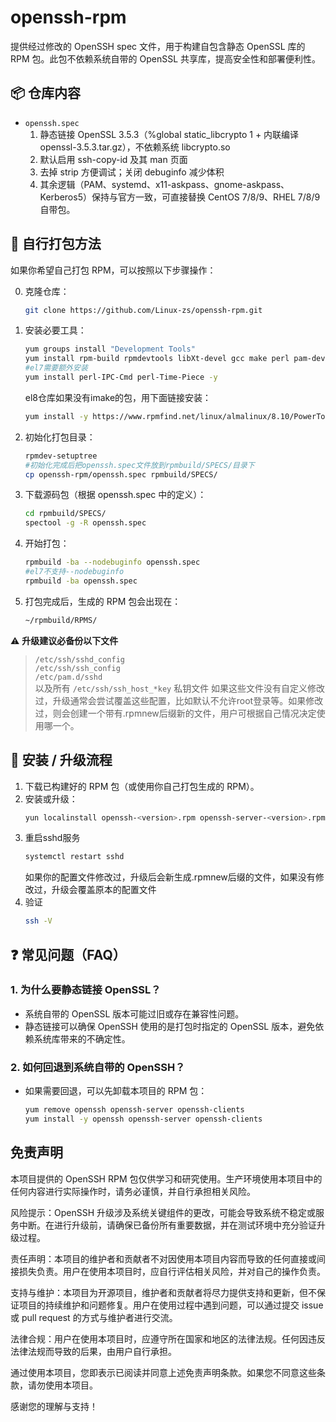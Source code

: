 # openssh-rpm

提供经过修改的 OpenSSH spec 文件，用于构建自包含静态 OpenSSL 库的 RPM 包。此包不依赖系统自带的 OpenSSL 共享库，提高安全性和部署便利性。

## 📦 仓库内容
- `openssh.spec`  
  1. 静态链接 OpenSSL 3.5.3（%global static_libcrypto 1 + 内联编译 openssl-3.5.3.tar.gz），不依赖系统 libcrypto.so
  2. 默认启用 ssh-copy-id 及其 man 页面
  3. 去掉 strip 方便调试；关闭 debuginfo 减少体积
  4. 其余逻辑（PAM、systemd、x11-askpass、gnome-askpass、Kerberos5）保持与官方一致，可直接替换 CentOS 7/8/9、RHEL 7/8/9 自带包。

## 🔧 自行打包方法
如果你希望自己打包 RPM，可以按照以下步骤操作：

0. 克隆仓库：
   ```bash
   git clone https://github.com/Linux-zs/openssh-rpm.git
   ```
1. 安装必要工具：
   ```bash
   yum groups install "Development Tools"
   yum install rpm-build rpmdevtools libXt-devel gcc make perl pam-devel krb5-devel gtk2-devel imake -y
   #el7需要额外安装
   yum install perl-IPC-Cmd perl-Time-Piece -y
   ```
   el8仓库如果没有imake的包，用下面链接安装：
   ```bash
   yum install -y https://www.rpmfind.net/linux/almalinux/8.10/PowerTools/x86_64/os/Packages/imake-1.0.7-11.el8.x86_64.rpm
   ```
2. 初始化打包目录：
   ```bash
   rpmdev-setuptree
   #初始化完成后把openssh.spec文件放到rpmbuild/SPECS/目录下
   cp openssh-rpm/openssh.spec rpmbuild/SPECS/
   ```
3. 下载源码包（根据 openssh.spec 中的定义）：
   ```bash
   cd rpmbuild/SPECS/
   spectool -g -R openssh.spec
   ```
4. 开始打包：
   ```bash
   rpmbuild -ba --nodebuginfo openssh.spec
   #el7不支持--nodebuginfo
   rpmbuild -ba openssh.spec
   ```
5. 打包完成后，生成的 RPM 包会出现在：
   ```bash
   ~/rpmbuild/RPMS/
   ```
⚠️ **升级建议必备份以下文件**  
> `/etc/ssh/sshd_config`  
> `/etc/ssh/ssh_config`  
> `/etc/pam.d/sshd`  
> 以及所有 `/etc/ssh/ssh_host_*key` 私钥文件
如果这些文件没有自定义修改过，升级通常会尝试覆盖这些配置，比如默认不允许root登录等。如果修改过，则会创建一个带有.rpmnew后缀新的文件，用户可根据自己情况决定使用哪一个。

## 🚀 安装 / 升级流程

1. 下载已构建好的 RPM 包（或使用你自己打包生成的 RPM）。
2. 安装或升级：
   ```bash
   yun localinstall openssh-<version>.rpm openssh-server-<version>.rpm openssh-client-<version>.rpm
   ```
3. 重启sshd服务
   ```bash
   systemctl restart sshd
   ```
   如果你的配置文件修改过，升级后会新生成.rpmnew后缀的文件，如果没有修改过，升级会覆盖原本的配置文件
4. 验证
   ```bash
   ssh -V
   ```
## ❓ 常见问题（FAQ）

### 1. 为什么要静态链接 OpenSSL？
- 系统自带的 OpenSSL 版本可能过旧或存在兼容性问题。
- 静态链接可以确保 OpenSSH 使用的是打包时指定的 OpenSSL 版本，避免依赖系统库带来的不确定性。

### 2. 如何回退到系统自带的 OpenSSH？
- 如果需要回退，可以先卸载本项目的 RPM 包：
   ```bash
   yum remove openssh openssh-server openssh-clients
   yum install -y openssh openssh-server openssh-clients
   ```

## 免责声明
本项目提供的 OpenSSH RPM 包仅供学习和研究使用。生产环境使用本项目中的任何内容进行实际操作时，请务必谨慎，并自行承担相关风险。

风险提示：OpenSSH 升级涉及系统关键组件的更改，可能会导致系统不稳定或服务中断。在进行升级前，请确保已备份所有重要数据，并在测试环境中充分验证升级过程。

责任声明：本项目的维护者和贡献者不对因使用本项目内容而导致的任何直接或间接损失负责。用户在使用本项目时，应自行评估相关风险，并对自己的操作负责。

支持与维护：本项目为开源项目，维护者和贡献者将尽力提供支持和更新，但不保证项目的持续维护和问题修复。用户在使用过程中遇到问题，可以通过提交 issue 或 pull request 的方式与维护者进行交流。

法律合规：用户在使用本项目时，应遵守所在国家和地区的法律法规。任何因违反法律法规而导致的后果，由用户自行承担。

通过使用本项目，您即表示已阅读并同意上述免责声明条款。如果您不同意这些条款，请勿使用本项目。

感谢您的理解与支持！

